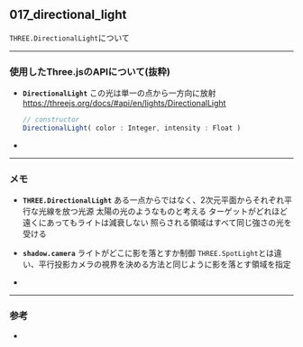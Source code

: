 ## 017_directional_light

``THREE.DirectionalLight``について

---
### 使用したThree.jsのAPIについて(抜粋)

- **``DirectionalLight``**
  この光は単一の点から一方向に放射
  https://threejs.org/docs/#api/en/lights/DirectionalLight

  ```javascript
  // constructor
  DirectionalLight( color : Integer, intensity : Float )
  ```



- 


---
### メモ

- **``THREE.DirectionalLight``**
  ある一点からではなく、2次元平面からそれぞれ平行な光線を放つ光源
  太陽の光のようなものと考える
  ターゲットがどれほど遠くにあってもライトは減衰しない
  照らされる領域はすべて同じ強さの光を受ける

- **``shadow.camera``**
  ライトがどこに影を落とすか制御
  ``THREE.SpotLight``とは違い、平行投影カメラの視界を決める方法と同じように影を落とす領域を指定

- 


------

### 参考

- 

